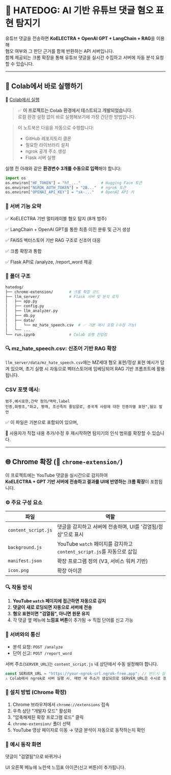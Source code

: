# 🐶 HATEDOG: AI 기반 유튜브 댓글 혐오 표현 탐지기

유튜브 댓글을 전송하면 **KoELECTRA + OpenAI GPT + LangChain + RAG**을 이용해  
혐오 여부와 그 판단 근거를 함께 반환하는 API 서버입니다.  
함께 제공되는 크롬 확장을 통해 유튜브 댓글을 실시간 수집하고 서버에 자동 분석 요청할 수 있습니다.

---

## 🚀 Colab에서 바로 실행하기

📎 [Colab에서 실행](https://colab.research.google.com/github/ye422/hatedog/blob/main/run.ipynb)

> ✅ **이 프로젝트는 Colab 환경에서 테스트되고 개발되었습니다.**  
> 로컬 환경 설정 없이 바로 실행해보기에 가장 간단한 방법입니다.

> 이 노트북은 다음을 자동으로 수행합니다:
> - GitHub 레포지토리 클론
> - 필요한 라이브러리 설치
> - ngrok 공개 주소 생성
> - Flask 서버 실행

실행 전 아래와 같은 **환경변수 3개를 수동으로 입력**해야 합니다:

```python
import os
os.environ["HF_TOKEN"] = "hf_..."         # Hugging Face 토큰
os.environ["NGROK_AUTH_TOKEN"] = "2B..."  # ngrok 토큰
os.environ["OPENAI_API_KEY"] = "sk-..."   # OpenAI API 키
```

### 🧠 서버 기능 요약

✅ KoELECTRA 기반 멀티레이블 혐오 탐지 (8개 범주)

✅ LangChain + OpenAI GPT를 통한 최종 이진 분류 및 근거 생성

✅ FAISS 벡터스토어 기반 RAG 구조로 신조어 대응

✅ 크롬 확장과 통합

✅ Flask API로 /analyze, /report_word 제공

### 📂 폴더 구조

```bash
hatedog/
├── chrome-extension/       # 크롬 확장 코드
├── llm_server/             # Flask 서버 및 분석 로직
│   ├── app.py
│   ├── config.py
│   ├── llm_analyzer.py
│   ├── db.py
│   ├── data/
│   │   └── mz_hate_speech.csv  # ✅ 기본 예시 포함 (수정 가능)
│   └── ...
└── run.ipynb               # Colab 실행 진입점
```

### 🔍 mz_hate_speech.csv: 신조어 기반 RAG 확장

`llm_server/data/mz_hate_speech.csv`에는
MZ세대 혐오 표현/정상 표현 예시가 담겨 있으며,
초기 실행 시 자동으로 벡터스토어에 임베딩되어 RAG 기반 프롬프트에 활용됩니다.

### CSV 포맷 예시:
```csv
범주,예시표현,간략 정의/맥락,label
인종,화짱조,"화교, 짱깨, 조선족의 줄임말로, 중국계 사람에 대한 인종차별 표현",혐오 발언
```

✅ 이 파일은 기본으로 포함되어 있으며,

📝 사용자가 직접 내용 추가/수정 후 재시작하면 탐지기의 인식 범위를 확장할 수 있습니다.

---

## 🌐 Chrome 확장 (📁 `chrome-extension/`)

이 프로젝트에는 YouTube 댓글을 실시간으로 감지하여  
**KoELECTRA + GPT 기반 서버에 전송하고 결과를 UI에 반영하는 크롬 확장**이 포함됩니다.

### ⚙️ 주요 구성 요소

| 파일 | 역할 |
|------|------|
| `content_script.js` | 댓글을 감지하고 서버에 전송하며, UI를 '검열됨/정상'으로 표시 |
| `background.js`     | YouTube `watch` 페이지를 감지하고 `content_script.js`를 자동으로 삽입 |
| `manifest.json`     | 확장 프로그램 정의 (V3, 서비스 워커 기반) |
| `icon.png`          | 확장 아이콘 |


### 🔍 작동 방식

1. **YouTube `watch` 페이지에 접근하면 자동으로 감지**
2. **댓글이 새로 로딩되면 자동으로 서버에 전송**
3. **혐오 표현이면 "검열됨", 아니면 원문 유지**
4. 각 댓글 옆 메뉴에 **느낌표 버튼**이 추가됨 → 직접 단어를 신고 가능

### 🔐 서버와의 통신

- 분석 요청: `POST /analyze`
- 단어 신고: `POST /report_word`

서버 주소(`SERVER_URL`)는 `content_script.js` 내 상단에서 수동 설정해야 합니다.

```javascript
const SERVER_URL = "https://your-ngrok-url.ngrok-free.app"; // 반드시 실제 ngrok 주소로 변경
⚠️ Colab에서 ngrok로 서버 실행 시, 매번 새 주소가 생성되므로 SERVER_URL은 수시로 갱신 필요
```

### 🧪 설치 방법 (Chrome 확장)

1. Chrome 브라우저에서 `chrome://extensions` 접속
2. 우측 상단 "개발자 모드" 활성화
3. "압축해제된 확장 프로그램 로드" 클릭
4. `chrome-extension/` 폴더 선택
5. YouTube 영상 페이지로 이동 → 댓글 분석이 자동으로 동작하는지 확인

### 📎 예시 동작 화면
댓글이 "검열됨"으로 바뀌거나

UI 오른쪽 메뉴에 노란색 느낌표 아이콘(신고 버튼)이 추가됩니다.

